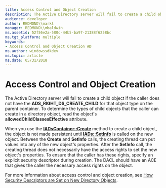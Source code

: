 ```yaml
---
title: Access Control and Object Creation
description: The Active Directory server will fail to create a child object if the caller does not have the ADS\_RIGHT\_DS\_CREATE\_CHILD for that object type on the parent container.
audience: developer
author: REDMOND\\markl
manager: REDMOND\\mbaldwin
ms.assetid: 52f56e2a-580c-44b5-ba97-21388f6258bc
ms.tgt_platform: multiple
keywords:
- Access Control and Object Creation AD
ms.author: windowssdkdev
ms.topic: article
ms.date: 05/31/2018
---
```


# Access Control and Object Creation

The Active Directory server will fail to create a child object if the caller does not have the **ADS\_RIGHT\_DS\_CREATE\_CHILD** for that object type on the parent container. To determine the types of child objects that the caller can create in a directory object, read the object's **allowedChildClassesEffective** attribute.

When you use the [**IADsContainer::Create**](https://msdn.microsoft.com/library/aa705987) method to create a child object, the object is not made persistent until [**IADs::SetInfo**](https://msdn.microsoft.com/library/aa746354) is called on the new object. Between the **Create** and **SetInfo** calls, the creating thread can put values into any of the new object's properties. After the **SetInfo** call, the creating thread does not necessarily have the access rights to set the new object's properties. To ensure that the caller has these rights, specify an explicit security descriptor during creation. The DACL should have an ACE that gives the caller the necessary access rights on the object.

For more information about access control and object creation, see [How Security Descriptors are Set on New Directory Objects](how-security-descriptors-are-set-on-new-directory-objects.md).

 

 




